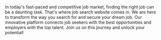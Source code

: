 In today's fast-paced and competitive job market, finding the right job can be a daunting task. 
That's where job search website comes in. 
We are here to transform the way you search for and secure your dream job. 
Our innovative platform connects job seekers with the best opportunities and employers with the top talent. 
Join us on this journey and unlock your potential!
